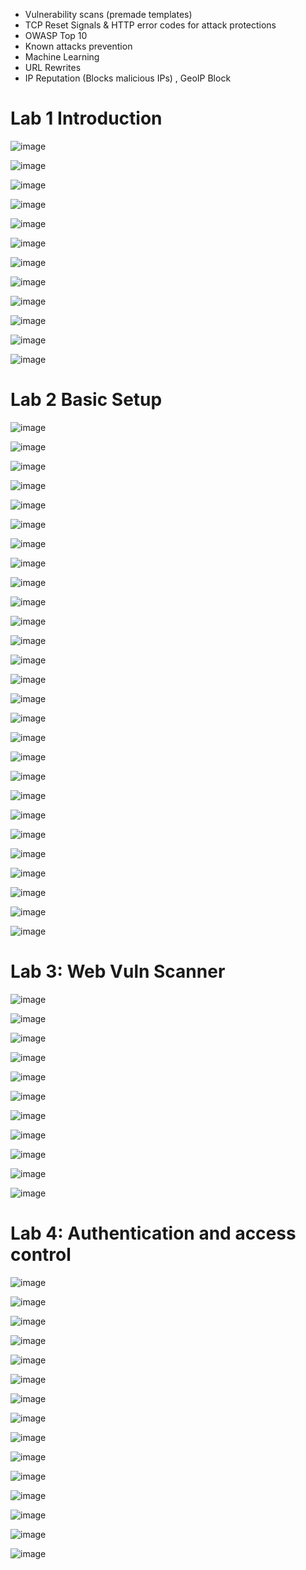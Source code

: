 * Vulnerability scans (premade templates)
* TCP Reset Signals & HTTP error codes for attack protections
* OWASP Top 10
* Known attacks prevention
* Machine Learning
* URL Rewrites
* IP Reputation (Blocks malicious IPs) , GeoIP Block


# Lab 1 Introduction
![image](https://github.com/tousif13/Cyber_Security/assets/33444140/f2a7aa3e-28ed-485d-a667-82c5a568f734)

![image](https://github.com/tousif13/Cyber_Security/assets/33444140/4bcf38b8-b1a5-4765-b437-5279565c514c)

![image](https://github.com/tousif13/Cyber_Security/assets/33444140/db3eae46-1080-4eec-86c5-0e1b9e3bd24d)

![image](https://github.com/tousif13/Cyber_Security/assets/33444140/1c5d9b11-7702-4511-9177-048d2bc14a6f)

![image](https://github.com/tousif13/Cyber_Security/assets/33444140/c61fc9f1-9427-4f5b-9a99-bf5d02b69776)

![image](https://github.com/tousif13/Cyber_Security/assets/33444140/708d9d71-abd6-4e3a-a0fc-6eae204555ce)

![image](https://github.com/tousif13/Cyber_Security/assets/33444140/00dc1900-9361-40b4-a3d0-4fffa929082e)

![image](https://github.com/tousif13/Cyber_Security/assets/33444140/e6b5614b-e7fc-46d1-95d7-71bb414dac34)

![image](https://github.com/tousif13/Cyber_Security/assets/33444140/ed346eb2-53f1-4c99-b17d-326eb7d1dd71)

![image](https://github.com/tousif13/Cyber_Security/assets/33444140/0b2562d4-0f8e-4105-82e5-65beeb1493d7)

![image](https://github.com/tousif13/Cyber_Security/assets/33444140/6d32c426-b941-487d-bf5c-835508e2a5cd)

![image](https://github.com/tousif13/Cyber_Security/assets/33444140/915dc90d-442e-4cf6-aa2a-796bbcf0ea1e)

# Lab 2 Basic Setup

![image](https://github.com/tousif13/Cyber_Security/assets/33444140/816a729d-7bd1-44ab-8f2d-dc00e535e8d1)

![image](https://github.com/tousif13/Cyber_Security/assets/33444140/d1c7eeaa-5fed-47ba-ab54-9f949c720dff)

![image](https://github.com/tousif13/Cyber_Security/assets/33444140/bb6e4fa7-47f3-47b5-8c68-30f668d80db5)

![image](https://github.com/tousif13/Cyber_Security/assets/33444140/a434b374-e738-4e1b-8f27-af29ff478d00)

![image](https://github.com/tousif13/Cyber_Security/assets/33444140/ee949a81-e2b1-492a-91b5-f17bf5f1a554)

![image](https://github.com/tousif13/Cyber_Security/assets/33444140/5bb6d56b-4e50-44f7-87c3-a54fb08928a8)

![image](https://github.com/tousif13/Cyber_Security/assets/33444140/7352ccbc-fc62-43a7-85c0-a2d601fa13ef)

![image](https://github.com/tousif13/Cyber_Security/assets/33444140/84b3ce11-6839-42af-99ad-47ee6db81379)

![image](https://github.com/tousif13/Cyber_Security/assets/33444140/52023032-c7e2-4c6a-998c-e9aa36649000)

![image](https://github.com/tousif13/Cyber_Security/assets/33444140/4a027049-34f6-4998-aa2c-49cd41472bc7)

![image](https://github.com/tousif13/Cyber_Security/assets/33444140/30657b8b-d57a-429b-96d4-e7658d4ed508)

![image](https://github.com/tousif13/Cyber_Security/assets/33444140/41b199d2-9969-423a-aa9b-5b6770605956)

![image](https://github.com/tousif13/Cyber_Security/assets/33444140/cec2abc3-5405-4b9a-8133-a4374d8a0e24)

![image](https://github.com/tousif13/Cyber_Security/assets/33444140/1649ab87-994d-4cb9-babc-9d95b67e616b)

![image](https://github.com/tousif13/Cyber_Security/assets/33444140/59c189f5-da03-40d9-ad89-fee11105a291)

![image](https://github.com/tousif13/Cyber_Security/assets/33444140/e49af04f-ef0a-421a-a957-bb6a7ca9b98b)

![image](https://github.com/tousif13/Cyber_Security/assets/33444140/72c276ac-b094-4ebb-94a7-9c5cc150430f)

![image](https://github.com/tousif13/Cyber_Security/assets/33444140/e6e69214-68c6-4710-99e5-9cb75b8e798b)

![image](https://github.com/tousif13/Cyber_Security/assets/33444140/cce687c3-11d5-4964-9328-840fd01fb82a)

![image](https://github.com/tousif13/Cyber_Security/assets/33444140/619ac589-161e-4dd3-9b73-9f09e859a465)

![image](https://github.com/tousif13/Cyber_Security/assets/33444140/a4c43a14-49e3-4a66-a848-71dcaf58cc05)

![image](https://github.com/tousif13/Cyber_Security/assets/33444140/1acc15b7-d800-4c87-ae72-ee06ac96d51d)

![image](https://github.com/tousif13/Cyber_Security/assets/33444140/b35d7ae5-c69a-443d-9ecc-45ec6c9f3493)

![image](https://github.com/tousif13/Cyber_Security/assets/33444140/61ddc84a-18a3-4134-9a80-8ae11e69757e)

![image](https://github.com/tousif13/Cyber_Security/assets/33444140/cf541eb7-8ab7-475c-95db-1df4c6c66201)

![image](https://github.com/tousif13/Cyber_Security/assets/33444140/46c6d724-8f67-4e17-8192-21d1abc819e4)

![image](https://github.com/tousif13/Cyber_Security/assets/33444140/a52f2c19-e857-4853-a6a2-dd4de5bea1ca)

# Lab 3: Web Vuln Scanner

![image](https://github.com/tousif13/Cyber_Security/assets/33444140/9501c264-15d4-458d-b319-3f4a7d100def)

![image](https://github.com/tousif13/Cyber_Security/assets/33444140/2c9396c6-9cf9-4b72-a9ff-71762ffb18b0)

![image](https://github.com/tousif13/Cyber_Security/assets/33444140/7b4f46d9-26ca-43e7-8d53-dc6c30a7474f)

![image](https://github.com/tousif13/Cyber_Security/assets/33444140/3604b247-298c-4dfd-9e9c-ee643523e1c3)

![image](https://github.com/tousif13/Cyber_Security/assets/33444140/f23e59b5-19c3-45b9-b72a-60203d7c7fd8)

![image](https://github.com/tousif13/Cyber_Security/assets/33444140/ca9a1492-dda4-4676-a4d3-19fc2b83c10f)

![image](https://github.com/tousif13/Cyber_Security/assets/33444140/8c35596d-798e-4f28-b4e3-f68365bc1cd0)

![image](https://github.com/tousif13/Cyber_Security/assets/33444140/7e5a8301-c46a-4c3a-af9a-3c513454db07)

![image](https://github.com/tousif13/Cyber_Security/assets/33444140/2a521d14-e09e-4c82-a8d8-c770071160e1)

![image](https://github.com/tousif13/Cyber_Security/assets/33444140/01a1321a-6b02-4a9c-a078-b8b30586f93d)

![image](https://github.com/tousif13/Cyber_Security/assets/33444140/c47eb0e5-c3ec-49ee-a928-10025fc72102)

# Lab 4: Authentication and access control

![image](https://github.com/tousif13/Cyber_Security/assets/33444140/8e053584-61aa-4b12-872c-36df91bc3c45)

![image](https://github.com/tousif13/Cyber_Security/assets/33444140/7c4dc18f-6058-44ad-8619-b7504ad03edf)

![image](https://github.com/tousif13/Cyber_Security/assets/33444140/30120169-8632-491a-9cd8-bef0c1ccee26)

![image](https://github.com/tousif13/Cyber_Security/assets/33444140/b529149a-944a-408f-aa22-9c340eda3f9f)

![image](https://github.com/tousif13/Cyber_Security/assets/33444140/3ba0e81c-a390-4a32-8990-52b11fa8743e)

![image](https://github.com/tousif13/Cyber_Security/assets/33444140/9daacfc3-71af-4d22-b414-568754520876)

![image](https://github.com/tousif13/Cyber_Security/assets/33444140/ec6f6db6-d856-4393-adc3-d4a367af07dd)

![image](https://github.com/tousif13/Cyber_Security/assets/33444140/725a914b-ab12-4967-8e62-1bd6849f1f35)

![image](https://github.com/tousif13/Cyber_Security/assets/33444140/96aeb886-bcbc-4a6a-961a-3ab17c0fadf6)

![image](https://github.com/tousif13/Cyber_Security/assets/33444140/83790115-3e86-4e19-a0d1-a6be3f0abaf3)

![image](https://github.com/tousif13/Cyber_Security/assets/33444140/69411433-5815-48c1-9310-df7d5d11d265)

![image](https://github.com/tousif13/Cyber_Security/assets/33444140/d85d4652-4429-4c8e-850b-93a26f9f9e69)

![image](https://github.com/tousif13/Cyber_Security/assets/33444140/2302304a-d1ec-4a64-bf77-0fa817a783a1)

![image](https://github.com/tousif13/Cyber_Security/assets/33444140/0f640ee6-61a9-4eb0-8210-dda99cf44209)

![image](https://github.com/tousif13/Cyber_Security/assets/33444140/c4752d45-675a-488a-be33-f4402b692058)
